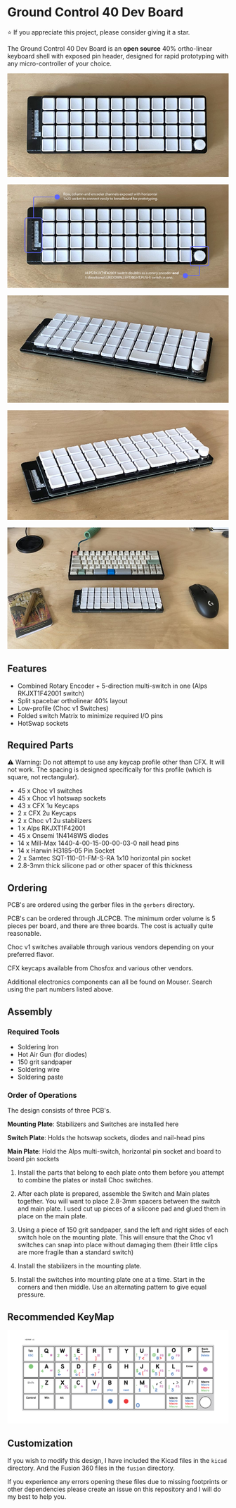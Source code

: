 # Ground Control 40 Dev Board

⭐ If you appreciate this project, please consider giving it a star.

The Ground Control 40 Dev Board is an **open source** 40% ortho-linear keyboard shell with exposed pin header, designed for rapid prototyping with any micro-controller of your choice.

![ground control 40 dev > overhead](./images/ground_control_40_dev_1_1000px.jpg)

![ground control 40 dev > overhead annotated](./images/ground_control_40_dev_1_1000px_annotated.jpg)

![ground control 40 dev > side angle right](./images/ground_control_40_dev_2_1000px.jpg)

![ground control 40 dev > side angle left](./images/ground_control_40_dev_3_1000px.jpg)

![ground control 40 dev > size comparison](./images/ground_control_40_dev_4_1000px.jpg)

## Features

- Combined Rotary Encoder + 5-direction multi-switch in one (Alps RKJXT1F42001 switch)
- Split spacebar ortholinear 40% layout
- Low-profile (Choc v1 Switches)
- Folded switch Matrix to minimize required I/O pins
- HotSwap sockets

## Required Parts

⚠ Warning: Do not attempt to use any keycap profile other than CFX. It will not work. The spacing is designed specifically for this profile (which is square, not rectangular).

- 45 x Choc v1 switches
- 45 x Choc v1 hotswap sockets
- 43 x CFX 1u Keycaps
- 2 x CFX 2u Keycaps
- 2 x Choc v1 2u stabilizers
- 1 x Alps RKJXT1F42001
- 45 x Onsemi 1N4148WS diodes
- 14 x Mill-Max 1440-4-00-15-00-00-03-0 nail head pins
- 14 x Harwin H3185-05 Pin Socket
- 2 x Samtec SQT-110-01-FM-S-RA 1x10 horizontal pin socket
- 2.8-3mm thick silicone pad or other spacer of this thickness

## Ordering

PCB's are ordered using the gerber files in the `gerbers` directory. 

PCB's can be ordered through JLCPCB. The minimum order volume is 5 pieces per board, and there are three boards. The cost is actually quite reasonable.

Choc v1 switches available through various vendors depending on your preferred flavor.

CFX keycaps available from Chosfox and various other vendors.

Additional electronics components can all be found on Mouser. Search using the part numbers listed above.

## Assembly

### Required Tools

- Soldering Iron
- Hot Air Gun (for diodes)
- 150 grit sandpaper
- Soldering wire
- Soldering paste

### Order of Operations

The design consists of three PCB's.

**Mounting Plate**: Stabilizers and Switches are installed here

**Switch Plate**: Holds the hotswap sockets, diodes and nail-head pins

**Main Plate**: Hold the Alps multi-switch, horizontal pin socket and board to board pin sockets

1. Install the parts that belong to each plate onto them before you attempt to combine the plates or install Choc switches.

2. After each plate is prepared, assemble the Switch and Main plates together.  You will want to place 2.8-3mm spacers between the switch and main plate. I used cut up pieces of a silicone pad and glued them in place on the main plate.

3. Using a piece of 150 grit sandpaper, sand the left and right sides of each switch hole on the mounting plate. This will ensure that the Choc v1 switches can snap into place without damaging them (their little clips are more fragile than a standard switch)

4. Install the stabilizers in the mounting plate.

5. Install the switches into mounting plate one at a time. Start in the corners and then middle. Use an alternating pattern to give equal pressure.

## Recommended KeyMap

![keymap](./images/keymap_concept_v1.jpg)

## Customization

If you wish to modify this design, I have included the Kicad files in the `kicad` directory. And the Fusion 360 files in the `fusion` directory.

If you experience any errors opening these files due to missing footprints or other dependencies please create an issue on this repository and I will do my best to help you.